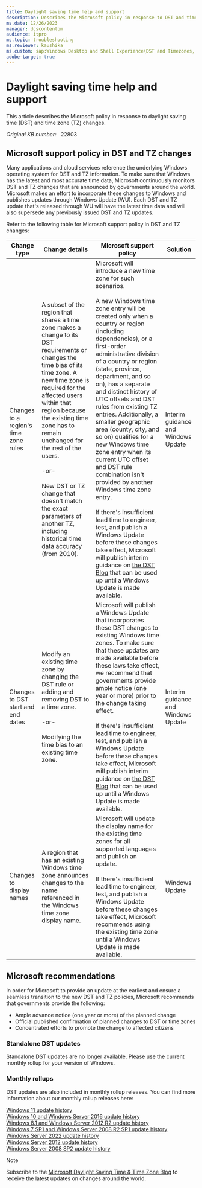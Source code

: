 ```yaml
---
title: Daylight saving time help and support
description: Describes the Microsoft policy in response to DST and time zone changes.
ms.date: 12/26/2023
manager: dcscontentpm
audience: itpro
ms.topic: troubleshooting
ms.reviewer: kaushika
ms.custom: sap:Windows Desktop and Shell Experience\DST and Timezones, csstroubleshoot
adobe-target: true
---
```

# Daylight saving time help and support

This article describes the Microsoft policy in response to daylight saving time (DST) and time zone (TZ) changes.

_Original KB number:_ &nbsp; 22803

## Microsoft support policy in DST and TZ changes

Many applications and cloud services reference the underlying Windows operating system for DST and TZ information. To make sure that Windows has the latest and most accurate time data, Microsoft continuously monitors DST and TZ changes that are announced by governments around the world. Microsoft makes an effort to incorporate these changes to Windows and publishes updates through Windows Update (WU). Each DST and TZ update that's released through WU will have the latest time data and will also supersede any previously issued DST and TZ updates.

Refer to the following table for Microsoft support policy in DST and TZ changes:

|Change type|Change details|Microsoft support policy|Solution|
|---|---|---|---|
|Changes to a region's time zone rules|A subset of the region that shares a time zone makes a change to its DST requirements or changes the time bias of its time zone. A new time zone is required for the affected users within that region because the existing time zone has to remain unchanged for the rest of the users.<br/><br/>-or-<br/> <br/>New DST or TZ change that doesn't match the exact parameters of another TZ, including historical time data accuracy (from 2010).|Microsoft will introduce a new time zone for such scenarios.<br/><br/> A new Windows time zone entry will be created only when a country or region (including dependencies), or a first-order administrative division of a country or region (state, province, department, and so on), has a separate and distinct history of UTC offsets and DST rules from existing TZ entries. Additionally, a smaller geographic area (county, city, and so on) qualifies for a new Windows time zone entry when its current UTC offset and DST rule combination isn't provided by another Windows time zone entry. <br/><br/> If there's insufficient lead time to engineer, test, and publish a Windows Update before these changes take effect, Microsoft will publish interim guidance on [the DST Blog](https://techcommunity.microsoft.com/t5/Daylight-Saving-Time-Time-Zone/bg-p/DSTBlog) that can be used up until a Windows Update is made available.|Interim guidance and Windows Update|
|Changes to DST start and end dates|Modify an existing time zone by changing the DST rule or adding and removing DST to a time zone.<br/><br/>-or-<br/><br/>Modifying the time bias to an existing time zone.|Microsoft will publish a Windows Update that incorporates these DST changes to existing Windows time zones. To make sure that these updates are made available before these laws take effect, we recommend that governments provide ample notice (one year or more) prior to the change taking effect.<br/><br/>If there's insufficient lead time to engineer, test, and publish a Windows Update before these changes take effect, Microsoft will publish interim guidance on [the DST Blog](https://techcommunity.microsoft.com/t5/Daylight-Saving-Time-Time-Zone/bg-p/DSTBlog) that can be used up until a Windows Update is made available.|Interim guidance and Windows Update |
| Changes to display names| A region that has an existing Windows time zone announces changes to the name referenced in the Windows time zone display name.| Microsoft will update the display name for the existing time zones for all supported languages and publish an update. <br/><br/> If there's insufficient lead time to engineer, test, and publish a Windows Update before these changes take effect, Microsoft recommends using the existing time zone until a Windows Update is made available.|Windows Update|

## Microsoft recommendations

In order for Microsoft to provide an update at the earliest and ensure a seamless transition to the new DST and TZ policies, Microsoft recommends that governments provide the following:

- Ample advance notice (one year or more) of the planned change
- Official published confirmation of planned changes to DST or time zones
- Concentrated efforts to promote the change to affected citizens

### Standalone DST updates

Standalone DST updates are no longer available. Please use the current monthly rollup for your version of Windows.

### Monthly rollups

DST updates are also included in monthly rollup releases. You can find more information about our monthly rollup releases here:

[Windows 11 update history](https://support.microsoft.com/help/5018680)  
[Windows 10 and Windows Server 2016 update history](https://support.microsoft.com/help/4000825)  
[Windows 8.1 and Windows Server 2012 R2 update history](https://support.microsoft.com/help/4009470)  
[Windows 7 SP1 and Windows Server 2008 R2 SP1 update history](https://support.microsoft.com/help/4009469)  
[Windows Server 2022 update history](https://support.microsoft.com/help/5005454)  
[Windows Server 2012 update history](https://support.microsoft.com/help/4009471)  
[Windows Server 2008 SP2 update history](https://support.microsoft.com/help/4343218)  

> [!NOTE]
> Subscribe to the [Microsoft Daylight Saving Time & Time Zone Blog](https://techcommunity.microsoft.com/t5/Daylight-Saving-Time-Time-Zone/bg-p/DSTBlog) to receive the latest updates on changes around the world.
